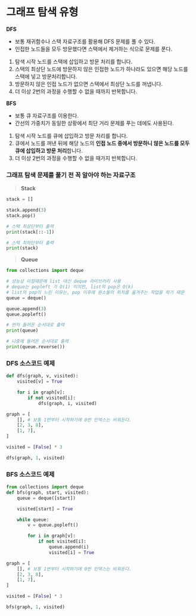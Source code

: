 # 그래프 탐색 유형

**DFS**

- 보통 재귀함수나 스택 자료구조를 활용해 DFS 문제를 풀 수 있다.
- 인접한 노드들을 모두 방문했다면 스택에서 제거하는 식으로 문제를 푼다.
1. 탐색 시작 노드를 스택에 삽입하고 방문 처리를 합니다.
2. 스택의 최상단 노드에 방문하지 않은 인접한 노드가 하나라도 있으면 해당 노드를 스택에 넣고 방문처리합니다.
3. 방문하지 않은 인접 노드가 없으면 스택에서 최상단 노드를 꺼냅니다.
4. 더 이상 2번의 과정을 수행할 수 없을 때까지 반복합니다.

**BFS**
- 보통 큐 자료구조를 이용한다.
- 간선의 가중치가 동일한 상황에서 최단 거리 문제를 푸는 데에도 사용된다.
1. 탐색 시작 노드를 큐에 삽입하고 방문 처리를 합니다.
2. 큐에서 노드를 꺼낸 뒤에 해당 노드의 **인접 노드 중에서 방문하니 않은 노드를 모두 큐에 삽입하고 방문 처리**합니다.
3. 더 이상 2번의 과정을 수행할 수 없을 때가지 반복합니다.

### 그래프 탐색 문제를 풀기 전 꼭 알아야 하는 자료구조
> **Stack**

```py
stack = []

stack.append(3)
stack.pop()

# 스택 최상단부터 출력
print(stack[::-1])

# 스택 최하단부터 출력
print(stack)
```


> **Queue**

```py
from collections import deque

# 성능상 이점때문에 list 대신 deque 라이브러리 사용
# deque는 popleft 가 O(1) 이지만, list의 pop은 O(k)
# list의 pop이 느린 이유는, pop 이후에 원소들의 위치를 옮겨주는 작업을 하기 때문
queue = deque()

queue.append(3)
queue.popleft()

# 먼저 들어온 순서대로 출력
print(queue)

# 나중에 들어온 순서대로 출력
print(queue.reverse())
```

### DFS 소스코드 예제

```py
def dfs(graph, v, visited):
    visited[v] = True

    for i in graph[v]:
        if not visited[i]:
            dfs(graph, i, visited)

graph = [
    [], # 보통 1번부터 시작하기에 0번 인덱스는 비워둔다.
    [2, 3, 8],
    [1, 7],
]

visited = [False] * 3

dfs(graph, 1, visited)
```

### BFS 소스코드 예제
```py
from collections import deque
def bfs(graph, start, visited):
    queue = deque([start]) 

    visited[start] = True

    while queue:
        v = queue.popleft()

        for i in graph[v]:
            if not visited[i]:
                queue.append(i)
                visited[i] = True

graph = [
    [], # 보통 1번부터 시작하기에 0번 인덱스는 비워둔다.
    [2, 3, 8],
    [1, 7],
]

visited = [False] * 3

bfs(graph, 1, visited)

```